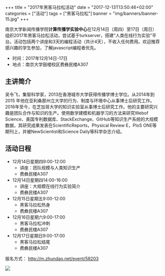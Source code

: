 +++
title = "2017年黑客马拉松活动"
date = "2017-12-13T13:50:46+02:00"
categories = ["活动"]
tags = ["黑客马拉松"]
banner = "img/banners/banner-15.jpg"
+++

南京大学新闻传播学院**计算传播学实验中心**在12月14日（周四）至17日（周日）组织2017年黑客马拉松活动，尝试基于turkserver，搭建“人类在线行为实验”平台。活动包括两个讲座和3天的编程活动（共计4天），不收入任何费用。欢迎推荐感兴趣的学生参加，了解javascript编程者优先。

<!--more-->



- 时间：2017年12月14日-17日
- 地点：南京大学鼓楼校区费彝民楼A307



## 主讲简介

吴令飞，集智科学家，2013在香港城市大学获得传播学博士学位。从2014年到2015 年他在亚利桑那州立大学的行为、制度与环境中心从事博士后研究工作。2016年至今，在芝加哥大学的知识实验室从事博士后研究工作。他的主要研究兴趣是团队合作与知识的生产。使用数学建模和机器学习的方法来研究Webof Science、美国专利数据库、StackExchange、GitHub等知识生产系统的大规模数据，其研究成果发表在ScientificReports，Physical Review E，PloS ONE等期刊上，并被NewScientist和Science Daily等科学杂志介绍。

## 活动日程

- 12月14日星期四9:00-12:00
  - 讲座：团队规模与人类知识生产
  - 费彝民楼A307
- 12月14日星期四14:00-16:00
  - 讲座：大规模在线行为实验简介
  - 费彝民楼A307
- 12月15日星期五9:00-12:00
  - 黑客马拉松热身
  - 费彝民楼A307
- 12月16日星期六9:00-17:00
  - 黑客马拉松冲刺
  - 费彝民楼A307
- 12月17日星期日9:00-17:00
  - 黑客马拉松结尾
  - 费彝民楼A307

报名方式： http://m.zhundao.net/event/58203

![](/img/hack.jpeg)
